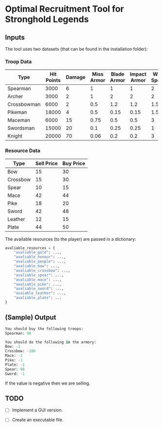 #  Optimal Recruitment Tool for Stronghold Legends


##  Inputs

The tool uses two datasets (that can be found in the installation folder):

### Troop Data
| Type        | Hit Points | Damage | Miss Armor | Blade Armor | Impact Armor | Walk Speed | Run Speed | Gold Cost | Honour Cost |
|-------------|------------|--------|------------|-------------|--------------|------------|-----------|-----------|-------------|
| Spearman    | 3000        | 6      | 1          | 1           | 1            | 2          | 4         | 6         | 0           |
| Archer      | 3000        | 2      | 1          | 2           | 2            | 2          | 5         | 12        | 0           |
| Crossbowman | 6000        | 2      | 0.5        | 1.2         | 1.2          | 1.5        | 2.5       | 12        | 0           |
| Pikeman     | 18000       | 4      | 0.5        | 0.15        | 0.15         | 1.5        | 2.5       | 10        | 0           |
| Maceman     | 6000        | 15     | 0.75       | 0.5         | 0.5          | 3          | 8         | 10        | 0           |
| Swordsman   | 15000       | 20     | 0.1        | 0.25        | 0.25         | 1          | 2         | 40        | 5           |
| Knight      | 20000       | 70     | 0.06       | 0.2         | 0.2          | 3          | 8         | 200       | 50          |

### Resource Data
| Type        | Sell Price | Buy Price |
|-------------|------------|-----------|
| Bow         | 15         | 30        |
| Crossbow    | 15         | 30        |
| Spear       | 10         | 15        |
| Mace        | 42         | 44        |
| Pike        | 18         | 20        |
| Sword       | 42         | 48        |
| Leather     | 12         | 15        |
| Plate       | 44         | 50        |

The available resources (to the player) are passed in a dictionary:

```python
avaliable_resources = {
    "avaliable_gold": ...,
    "avaliable_honour": ...,
    "avaliable_people": ...,
    "avaliable_bow": ...,
    "avaliable_crossbow": ...,
    "avaliable_spear": ...,
    "avaliable_mace": ...,
    "avaliable_pike": ...,
    "avaliable_sword": ...,
    "avaiable_leather": ...,
    "avaliable_plate": ...
}

```

##  (Sample) Output

```python
You should buy the following troops:
Spearman: 98

You should do the following in the armory:
Bow: -1
Crossbow: -100
Mace: -1
Pike: -1
Plate: -1
Spear: 98
Sword: -1
```

If the value is negative then we are selling.

## TODO

- [ ] Implement a GUI version.
- [ ] Create an executable file.

